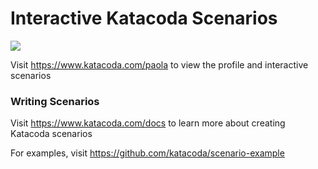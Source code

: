 # Interactive Katacoda Scenarios

[![](http://shields.katacoda.com/katacoda/paola/count.svg)](https://www.katacoda.com/paola "Get your profile on Katacoda.com")

Visit https://www.katacoda.com/paola to view the profile and interactive scenarios

### Writing Scenarios
Visit https://www.katacoda.com/docs to learn more about creating Katacoda scenarios

For examples, visit https://github.com/katacoda/scenario-example
